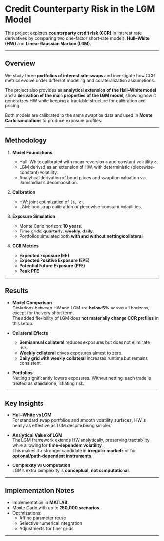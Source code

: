 # Credit Counterparty Risk in the LGM Model

This project explores **counterparty credit risk (CCR)** in interest rate derivatives by comparing two one-factor short-rate models: **Hull–White (HW)** and **Linear Gaussian Markov (LGM)**.  

---

## Overview

We study three **portfolios of interest rate swaps** and investigate how CCR metrics evolve under different modeling and collateralization assumptions.  

The project also provides an **analytical extension of the Hull–White model** and a **derivation of the main properties of the LGM model**, showing how it generalizes HW while keeping a tractable structure for calibration and pricing.

Both models are calibrated to the same swaption data and used in **Monte Carlo simulations** to produce exposure profiles.

---

## Methodology

1. **Model Foundations**
   - Hull–White calibrated with mean reversion `a` and constant volatility `σ`.
   - LGM derived as an extension of HW, with deterministic (piecewise-constant) volatility.
   - Analytical derivation of bond prices and swaption valuation via Jamshidian’s decomposition.

2. **Calibration**
   - HW: joint optimization of `(a, σ)`.
   - LGM: bootstrap calibration of piecewise-constant volatilities.
   
3. **Exposure Simulation**
   - Monte Carlo horizon: **10 years**.
   - Time grids: **quarterly**, **weekly**, **daily**.
   - Portfolios simulated both **with and without netting/collateral**.

4. **CCR Metrics**
   - **Expected Exposure (EE)**
   - **Expected Positive Exposure (EPE)**
   - **Potential Future Exposure (PFE)**
   - **Peak PFE**

---

## Results

- **Model Comparison**  
  Deviations between HW and LGM are **below 5%** across all horizons, except for the very short term.  
  The added flexibility of LGM does **not materially change CCR profiles** in this setup.

- **Collateral Effects**
  - **Semiannual collateral** reduces exposures but does not eliminate risk.  
  - **Weekly collateral** drives exposures almost to zero.  
  - **Daily grid with weekly collateral** increases runtime but remains consistent.

- **Portfolios**  
  Netting significantly lowers exposures. Without netting, each trade is treated as standalone, inflating risk.

---

## Key Insights

- **Hull–White vs LGM**  
  For standard swap portfolios and smooth volatility surfaces, HW is nearly as effective as LGM despite being simpler.  

- **Analytical Value of LGM**  
  The LGM framework extends HW analytically, preserving tractability while allowing for **time-dependent volatility**.  
  This makes it a stronger candidate in **irregular markets** or for **optional/path-dependent instruments**.  

- **Complexity vs Computation**  
  LGM’s extra complexity is **conceptual, not computational**.  

---

## Implementation Notes

- Implementation in **MATLAB**.  
- Monte Carlo with up to **250,000 scenarios**.  
- Optimizations:
  - Affine parameter reuse  
  - Selective numerical integration  
  - Adjustments for finer grids  

---

  
